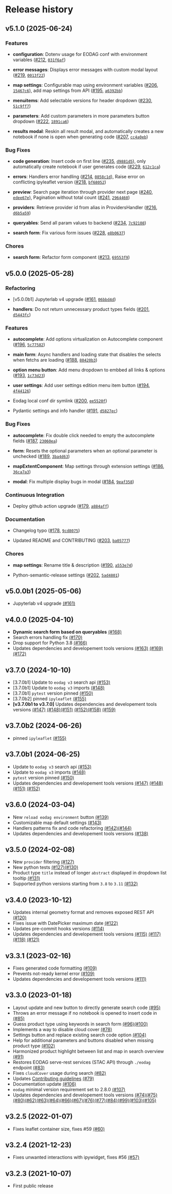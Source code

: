 # Release history

## v5.1.0 (2025-06-24)

### Features

- **configuration**: Dotenv usage for EODAG conf with environment variables
  ([#212](https://github.com/CS-SI/eodag-labextension/pull/212),
  [`031f6af`](https://github.com/CS-SI/eodag-labextension/commit/031f6af2b2960f47f994163e6f33b43c6ef4c1ac))

- **error messages**: Displays error messages with custom modal layout
  ([#219](https://github.com/CS-SI/eodag-labextension/pull/219),
  [`0013f22`](https://github.com/CS-SI/eodag-labextension/commit/0013f222b37b9865234b79967d015c3d9aecf588))

- **map settings**: Configurable map using environment variables
  ([#206](https://github.com/CS-SI/eodag-labextension/pull/206),
  [`15467c6`](https://github.com/CS-SI/eodag-labextension/commit/15467c68ee402ea65b459513dd098a95860e8a4a)), add map
  settings from API ([#195](https://github.com/CS-SI/eodag-labextension/pull/195),
  [`a6392bb`](https://github.com/CS-SI/eodag-labextension/commit/a6392bb29c3775068a30aec9a7e2758d440a5f33))

- **menuitems**: Add selectable versions for header dropdown
  ([#230](https://github.com/CS-SI/eodag-labextension/pull/230),
  [`51c9ff7`](https://github.com/CS-SI/eodag-labextension/commit/51c9ff7caa32e37988fbedd61c1f9c55d94b0fb6))

- **parameters**: Add custom parameters in more parameters button dropdown
  ([#222](https://github.com/CS-SI/eodag-labextension/pull/222),
  [`1891ca6`](https://github.com/CS-SI/eodag-labextension/commit/1891ca6493a18350b88ccac0a5b5f7a9143326e5))

- **results modal**: Reskin all result modal, and automatically creates a new notebook if none is open when generating
  code ([#207](https://github.com/CS-SI/eodag-labextension/pull/207),
  [`cc4a0eb`](https://github.com/CS-SI/eodag-labextension/commit/cc4a0eb661847c507e01b1dd744cedbc1c731178))

### Bug Fixes

- **code generation**: Insert code on first line ([#235](https://github.com/CS-SI/eodag-labextension/pull/235),
  [`d9881d5`](https://github.com/CS-SI/eodag-labextension/commit/d9881d5589efa8cd555826121c7561bf93bf3a12)), only
  automatically create notebook if user generates code
  ([#229](https://github.com/CS-SI/eodag-labextension/pull/229),
  [`612c1ca`](https://github.com/CS-SI/eodag-labextension/commit/612c1ca8c04d5713993cd988711f22bc0220265c))

- **errors**: Handlers error handling ([#214](https://github.com/CS-SI/eodag-labextension/pull/214),
  [`0858c1d`](https://github.com/CS-SI/eodag-labextension/commit/0858c1de28a5796b5588578550040982c52132c4)), Raise
  error on conflicting ipyleaflet version ([#218](https://github.com/CS-SI/eodag-labextension/pull/218),
  [`bf68052`](https://github.com/CS-SI/eodag-labextension/commit/bf680527b3f6fe217b57a971a26678348d046cd5))

- **preview**: Search page iteration through provider next page
  ([#240](https://github.com/CS-SI/eodag-labextension/pull/240),
  [`edee67e`](https://github.com/CS-SI/eodag-labextension/commit/edee67e6606f6d9d866054487d15fe889fb72d60)), Pagination
  without total count ([#241](https://github.com/CS-SI/eodag-labextension/pull/241),
  [`2964460`](https://github.com/CS-SI/eodag-labextension/commit/2964460d54da91a48a2dcf7b28545f86af528eb2))

- **providers**: Retrieve provider id from alias in ProvidersHandler
  ([#216](https://github.com/CS-SI/eodag-labextension/pull/216),
  [`d6b5a59`](https://github.com/CS-SI/eodag-labextension/commit/d6b5a59c064107e16ce472a0bca4c0bb14895f33))

- **queryables**: Send all param values to backend
  ([#234](https://github.com/CS-SI/eodag-labextension/pull/234),
  [`7c92108`](https://github.com/CS-SI/eodag-labextension/commit/7c92108fcbe6467abe7a9e2037ac9d1a28325f52))

- **search form**: Fix various form issues ([#228](https://github.com/CS-SI/eodag-labextension/pull/228),
  [`e8b0637`](https://github.com/CS-SI/eodag-labextension/commit/e8b063762cdbecd2a2b5ffa4087b2a4f0ae87772))

### Chores

- **search form**: Refactor form component ([#213](https://github.com/CS-SI/eodag-labextension/pull/213),
  [`69553f9`](https://github.com/CS-SI/eodag-labextension/commit/69553f94512121be836998daeccc9e82ce0bf468))

## v5.0.0 (2025-05-28)

### Refactoring

- [v5.0.0b1] Jupyterlab v4 upgrade ([#161](https://github.com/CS-SI/eodag-labextension/pull/161),
  [`06bbd4d`](https://github.com/CS-SI/eodag-labextension/commit/06bbd4d7503c331193237e06c0dca03da9ca3d64))

- **handlers**: Do not return unnecessary product types fields
  ([#201](https://github.com/CS-SI/eodag-labextension/pull/201),
  [`d5443fc`](https://github.com/CS-SI/eodag-labextension/commit/d5443fca95650cfe67bba86c2af34cf55509b5cc))

### Features

- **autocomplete**: Add options virtualization on Autocomplete component
  ([#196](https://github.com/CS-SI/eodag-labextension/pull/196),
  [`5c77582`](https://github.com/CS-SI/eodag-labextension/commit/5c7758292961205951be7087bdcc1078a9223241))

- **main form**: Async handlers and loading state that disables the selects when fetchs are loading
  ([#188](https://github.com/CS-SI/eodag-labextension/pull/188),
  [`80420b3`](https://github.com/CS-SI/eodag-labextension/commit/80420b3c7a37a8dffa92e0df686b160b92bccea3))

- **option menu button**: Add menu dropdown to embbed all links & options
  ([#193](https://github.com/CS-SI/eodag-labextension/pull/193),
  [`1c73d23`](https://github.com/CS-SI/eodag-labextension/commit/1c73d2362cae0eeb751fa6270a84e46935ceb04d))

- **user settings**: Add user settings edition menu item button
  ([#194](https://github.com/CS-SI/eodag-labextension/pull/194),
  [`4f44126`](https://github.com/CS-SI/eodag-labextension/commit/4f44126a75f7bd8e54a26c45e3a1de0bd9fe5b14))

- Eodag local conf dir symlink ([#200](https://github.com/CS-SI/eodag-labextension/pull/200),
  [`ee5520f`](https://github.com/CS-SI/eodag-labextension/commit/ee5520ffb48fb2ba346fea5f4f4f71f9b153ff6b))

- Pydantic settings and info handler ([#191](https://github.com/CS-SI/eodag-labextension/pull/191),
  [`d5827ec`](https://github.com/CS-SI/eodag-labextension/commit/d5827ec6287979ea90ee139cd5939e59bca0c505))

### Bug Fixes

- **autocomplete**: Fix double click needed to empty the autocomplete fields
  ([#187](https://github.com/CS-SI/eodag-labextension/pull/187),
  [`23060ea`](https://github.com/CS-SI/eodag-labextension/commit/23060ea112b4bf6fcbd490f815fd22b832824c4e))

- **form**: Resets the optional parameters when an optional parameter is unchecked
  ([#189](https://github.com/CS-SI/eodag-labextension/pull/189),
  [`3ba4d63`](https://github.com/CS-SI/eodag-labextension/commit/3ba4d634945c030c4cae36b6610172be03f812dc))

- **mapExtentComponent**: Map settings through extension settings
  ([#186](https://github.com/CS-SI/eodag-labextension/pull/186),
  [`36ca7a3`](https://github.com/CS-SI/eodag-labextension/commit/36ca7a3dc3b6e61d39c70e7eb676a4a9d75dd9d1))

- **modal**: Fix multiple display bugs in modal
  ([#184](https://github.com/CS-SI/eodag-labextension/pull/184),
  [`9eaf358`](https://github.com/CS-SI/eodag-labextension/commit/9eaf3584461adc6e78f1500d524d2310f74ef376))

### Continuous Integration

- Deploy github action upgrade ([#179](https://github.com/CS-SI/eodag-labextension/pull/179),
  [`a884aff`](https://github.com/CS-SI/eodag-labextension/commit/a884aff138034f94fa617b9e0a4512cb93107f02))

### Documentation

- Changelog typo ([#178](https://github.com/CS-SI/eodag-labextension/pull/178),
  [`9cd8075`](https://github.com/CS-SI/eodag-labextension/commit/9cd80758e9f8fc59bfe23b873f78faa46330ccc1))

- Updated README and CONTRIBUTING ([#203](https://github.com/CS-SI/eodag-labextension/pull/203),
  [`ba05777`](https://github.com/CS-SI/eodag-labextension/commit/ba05777fedd94fd0c62ad26c0fc1cf89bc9c3d09))

### Chores

- **map settings**: Rename title & description
  ([#190](https://github.com/CS-SI/eodag-labextension/pull/190),
  [`a553e74`](https://github.com/CS-SI/eodag-labextension/commit/a553e741ffbd160e38a69e95e2ce35795eae62af))

- Python-semantic-release settings ([#202](https://github.com/CS-SI/eodag-labextension/pull/202),
  [`5ad4801`](https://github.com/CS-SI/eodag-labextension/commit/5ad48016ff73b6d147a605258b0fbe236c0baba1))

## v5.0.0b1 (2025-05-06)

- Jupyterlab v4 upgrade [(#161)](https://github.com/CS-SI/eodag-labextension/pull/161)

## v4.0.0 (2025-04-10)

- **Dynamic search form based on queryables** [(#168)](https://github.com/CS-SI/eodag-labextension/pull/168)
- Search errors handling fix [(#170)](https://github.com/CS-SI/eodag-labextension/pull/170)
- Drop support for Python 3.8 [(#166)](https://github.com/CS-SI/eodag-labextension/pull/166)
- Updates dependencies and developement tools versions [(#163)](https://github.com/CS-SI/eodag-labextension/pull/163)
  [(#169)](https://github.com/CS-SI/eodag-labextension/pull/169)[(#172)](https://github.com/CS-SI/eodag-labextension/pull/172)

## v3.7.0 (2024-10-10)

- [3.7.0b1] Update to `eodag v3` search api [(#153)](https://github.com/CS-SI/eodag-labextension/pull/153)
- [3.7.0b1] Update to `eodag v3` imports [(#148)](https://github.com/CS-SI/eodag-labextension/pull/148)
- [3.7.0b1] `pytest` version pinned [(#150)](https://github.com/CS-SI/eodag-labextension/pull/150)
- [3.7.0b2] pinned `ipyleaflet` [(#155)](https://github.com/CS-SI/eodag-labextension/pull/155)
- **[v3.7.0b1 to v3.7.0]** Updates dependencies and developement tools versions [(#147)](https://github.com/CS-SI/eodag-labextension/pull/147)
  [(#148)](https://github.com/CS-SI/eodag-labextension/pull/148)[(#151)](https://github.com/CS-SI/eodag-labextension/pull/151)
  [(#152)](https://github.com/CS-SI/eodag-labextension/pull/152)[(#158)](https://github.com/CS-SI/eodag-labextension/pull/158)
  [(#159)](https://github.com/CS-SI/eodag-labextension/pull/159)

## v3.7.0b2 (2024-06-26)

- pinned `ipyleaflet` [(#155)](https://github.com/CS-SI/eodag-labextension/pull/155)

## v3.7.0b1 (2024-06-25)

- Update to `eodag v3` search api [(#153)](https://github.com/CS-SI/eodag-labextension/pull/153)
- Update to `eodag v3` imports [(#148)](https://github.com/CS-SI/eodag-labextension/pull/148)
- `pytest` version pinned [(#150)](https://github.com/CS-SI/eodag-labextension/pull/150)
- Updates dependencies and developement tools versions [(#147)](https://github.com/CS-SI/eodag-labextension/pull/147)
  [(#148)](https://github.com/CS-SI/eodag-labextension/pull/148)[(#151)](https://github.com/CS-SI/eodag-labextension/pull/151)
  [(#152)](https://github.com/CS-SI/eodag-labextension/pull/152)

## v3.6.0 (2024-03-04)

- New `reload eodag environment` button [(#139)](https://github.com/CS-SI/eodag-labextension/pull/139)
- Customizable map default settings [(#143)](https://github.com/CS-SI/eodag-labextension/pull/143)
- Handlers patterns fix and code refactoring [(#142)](https://github.com/CS-SI/eodag-labextension/pull/142)[(#144)](https://github.com/CS-SI/eodag-labextension/pull/144)
- Updates dependencies and developement tools versions [(#138)](https://github.com/CS-SI/eodag-labextension/pull/138)

## v3.5.0 (2024-02-08)

- New `provider` filtering [(#127)](https://github.com/CS-SI/eodag-labextension/pull/127)
- New python tests [(#127)](https://github.com/CS-SI/eodag-labextension/pull/127)[(#130)](https://github.com/CS-SI/eodag-labextension/pull/130)
- Product type `title` instead of longer `abstract` displayed in dropdown list tooltip [(#131)](https://github.com/CS-SI/eodag-labextension/pull/131)
- Supported python versions starting from `3.8` to `3.11` [(#132)](https://github.com/CS-SI/eodag-labextension/pull/132)

## v3.4.0 (2023-10-12)

- Updates internal geometry format and removes exposed REST API [(#120)](https://github.com/CS-SI/eodag-labextension/pull/120)
- Fixes issue with DatePicker maximum date [(#122)](https://github.com/CS-SI/eodag-labextension/pull/122)
- Updates pre-commit hooks versions [(#114)](https://github.com/CS-SI/eodag-labextension/pull/114)
- Updates dependencies and developement tools versions [(#115)](https://github.com/CS-SI/eodag-labextension/pull/115)
  [(#117)](https://github.com/CS-SI/eodag-labextension/pull/117)[(#118)](https://github.com/CS-SI/eodag-labextension/pull/118)
  [(#121)](https://github.com/CS-SI/eodag-labextension/pull/121)

## v3.3.1 (2023-02-16)

- Fixes generated code formatting [(#109)](https://github.com/CS-SI/eodag-labextension/pull/109)
- Prevents not-ready kernel error [(#109)](https://github.com/CS-SI/eodag-labextension/pull/109)
- Updates dependencies and developement tools versions [(#111)](https://github.com/CS-SI/eodag-labextension/pull/111)

## v3.3.0 (2023-01-18)

- Layout update and new button to directly generate search code [(#95)](https://github.com/CS-SI/eodag-labextension/pull/95)
- Throws an error message if no notebook is opened to insert code in [(#85)](https://github.com/CS-SI/eodag-labextension/pull/85)
- Guess product type using keywords in search form [(#96)](https://github.com/CS-SI/eodag-labextension/pull/96)[(#100)](https://github.com/CS-SI/eodag-labextension/pull/100)
- Implements a way to disable cloud cover [(#78)](https://github.com/CS-SI/eodag-labextension/pull/78)
- Settings button and replace existing search code option [(#104)](https://github.com/CS-SI/eodag-labextension/pull/104)
- Help for additional parameters and buttons disabled when missing product type [(#102)](https://github.com/CS-SI/eodag-labextension/pull/102)
- Harmonized product highlight between list and map in search overview [(#91)](https://github.com/CS-SI/eodag-labextension/pull/91)
- Restores EODAG serve-rest services (STAC API) through `./eodag` endpoint
  [(#83)](https://github.com/CS-SI/eodag-labextension/pull/83)
- Fixes `cloudCover` usage during search [(#82)](https://github.com/CS-SI/eodag-labextension/pull/82)
- Updates [Contributing guidelines](https://github.com/CS-SI/eodag-labextension/blob/develop/CONTRIBUTING.md)
  [(#79)](https://github.com/CS-SI/eodag-labextension/pull/79)
- Documentation update [(#106)](https://github.com/CS-SI/eodag-labextension/pull/106)
- `eodag` minimal version requirement set to 2.8.0 [(#107)](https://github.com/CS-SI/eodag-labextension/pull/107)
- Updates dependencies and developement tools versions [(#74)](https://github.com/CS-SI/eodag-labextension/pull/74)[(#75)](https://github.com/CS-SI/eodag-labextension/pull/75)[(#80)](https://github.com/CS-SI/eodag-labextension/pull/80)[(#62)](https://github.com/CS-SI/eodag-labextension/pull/62)[(#63)](https://github.com/CS-SI/eodag-labextension/pull/63)[(#64)](https://github.com/CS-SI/eodag-labextension/pull/64)[(#66)](https://github.com/CS-SI/eodag-labextension/pull/66)[(#67)](https://github.com/CS-SI/eodag-labextension/pull/67)[(#76)](https://github.com/CS-SI/eodag-labextension/pull/76)[(#77)](https://github.com/CS-SI/eodag-labextension/pull/77)[(#84)](https://github.com/CS-SI/eodag-labextension/pull/84)[(#99)](https://github.com/CS-SI/eodag-labextension/pull/99)[(#103)](https://github.com/CS-SI/eodag-labextension/pull/103)[(#105)](https://github.com/CS-SI/eodag-labextension/pull/105)

## v3.2.5 (2022-01-07)

- Fixes leaflet container size, fixes #59 [(#60)](https://github.com/CS-SI/eodag-labextension/pull/60)

## v3.2.4 (2021-12-23)

- Fixes unwanted interactions with ipywidget, fixes #56 [(#57)](https://github.com/CS-SI/eodag-labextension/pull/57)

## v3.2.3 (2021-10-07)

- First public release
